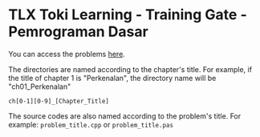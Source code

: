# TLX Toki Learning - Training Gate - Pemrograman Dasar
You can access the problems <a href="https://training.ia-toki.org/training/curriculums/1/courses/1/chapters">here</a>.

The directories are named according to the chapter's title. 
For example, if the title of chapter 1 is "Perkenalan", the directory name will be "ch01_Perkenalan"

<code>ch[0-1][0-9]_[Chapter_Title]</code>

The source codes are also named according to the problem's title.
For example:
<code>problem_title.cpp</code> or <code>problem_title.pas</code>
